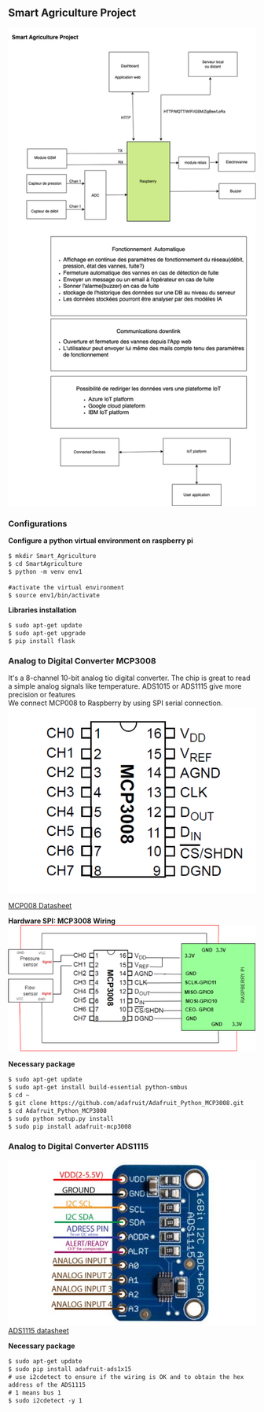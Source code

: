 ## Smart Agriculture Project

![Alt text](project-img.png)

### Configurations

**Configure a python virtual environment on raspberry pi**
```
$ mkdir Smart_Agriculture
$ cd SmartAgriculture
$ python -m venv env1

#activate the virtual environment
$ source env1/bin/activate
```
**Libraries installation**
```
$ sudo apt-get update
$ sudo apt-get upgrade
$ pip install flask
```
### Analog to Digital Converter MCP3008

It's a 8-channel 10-bit analog tio digital converter. The chip is great to read a simple analog signals like temperature. ADS1015 or ADS1115 give more precision or features  
We connect MCP008 to Raspberry by using SPI serial connection. 
![Alt text](mcp008.gif)

[MCP008 Datasheet](http://www.adafruit.com/datasheets/MCP3008.pdf) 

**Hardware SPI: MCP3008 Wiring**
![Alt text](MCP008-wiring.drawio.png)

**Necessary package**
```
$ sudo apt-get update
$ sudo apt-get install build-essential python-smbus
$ cd ~
$ git clone https://github.com/adafruit/Adafruit_Python_MCP3008.git
$ cd Adafruit_Python_MCP3008
$ sudo python setup.py install
$ sudo pip install adafruit-mcp3008
```

### Analog to Digital Converter ADS1115

![Alt text](ADS1115.jpg)
[ADS1115 datasheet](https://www.rototron.info/wp-content/uploads/AnalogWater_ADS1115.pdf)

**Necessary package**
```
$ sudo apt-get update
$ sudo pip install adafruit-ads1x15
# use i2cdetect to ensure if the wiring is OK and to obtain the hex address of the ADS1115
# 1 means bus 1
$ sudo i2cdetect -y 1
```


